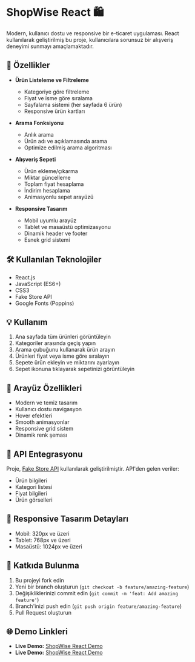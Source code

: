 # ShopWise React 🛍️

Modern, kullanıcı dostu ve responsive bir e-ticaret uygulaması. React kullanılarak geliştirilmiş bu proje, kullanıcılara sorunsuz bir alışveriş deneyimi sunmayı amaçlamaktadır.

## 🚀 Özellikler

- **Ürün Listeleme ve Filtreleme**
  - Kategoriye göre filtreleme
  - Fiyat ve isme göre sıralama
  - Sayfalama sistemi (her sayfada 6 ürün)
  - Responsive ürün kartları

- **Arama Fonksiyonu**
  - Anlık arama
  - Ürün adı ve açıklamasında arama
  - Optimize edilmiş arama algoritması

- **Alışveriş Sepeti**
  - Ürün ekleme/çıkarma
  - Miktar güncelleme
  - Toplam fiyat hesaplama
  - İndirim hesaplama
  - Animasyonlu sepet arayüzü

- **Responsive Tasarım**
  - Mobil uyumlu arayüz
  - Tablet ve masaüstü optimizasyonu
  - Dinamik header ve footer
  - Esnek grid sistemi

## 🛠️ Kullanılan Teknolojiler

- React.js
- JavaScript (ES6+)
- CSS3
- Fake Store API
- Google Fonts (Poppins)


## 💡 Kullanım

1. Ana sayfada tüm ürünleri görüntüleyin
2. Kategoriler arasında geçiş yapın
3. Arama çubuğunu kullanarak ürün arayın
4. Ürünleri fiyat veya isme göre sıralayın
5. Sepete ürün ekleyin ve miktarını ayarlayın
6. Sepet ikonuna tıklayarak sepetinizi görüntüleyin

## 🎨 Arayüz Özellikleri

- Modern ve temiz tasarım
- Kullanıcı dostu navigasyon
- Hover efektleri
- Smooth animasyonlar
- Responsive grid sistem
- Dinamik renk şeması

## 🔄 API Entegrasyonu

Proje, [Fake Store API](https://fakestoreapi.com/) kullanılarak geliştirilmiştir. API'den gelen veriler:
- Ürün bilgileri
- Kategori listesi
- Fiyat bilgileri
- Ürün görselleri

## 📱 Responsive Tasarım Detayları

- Mobil: 320px ve üzeri
- Tablet: 768px ve üzeri
- Masaüstü: 1024px ve üzeri

## 🤝 Katkıda Bulunma

1. Bu projeyi fork edin
2. Yeni bir branch oluşturun (`git checkout -b feature/amazing-feature`)
3. Değişikliklerinizi commit edin (`git commit -m 'feat: Add amazing feature'`)
4. Branch'inizi push edin (`git push origin feature/amazing-feature`)
5. Pull Request oluşturun

## 🌐 Demo Linkleri

- **Live Demo:** [ShopWise React Demo](https://shopwise-react.vercel.app)
- **Live Demo:** [ShopWise React Demo](https://shopwiseee.netlify.app/)
